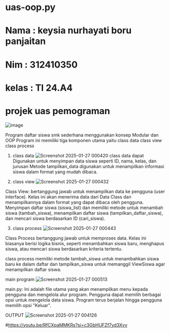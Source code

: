 # uas-oop.py
# Nama : keysia nurhayati boru panjaitan
# Nim : 312410350
# kelas : TI 24.A4
# projek uas pemograman 
![image](https://github.com/user-attachments/assets/e3c61fa6-954c-4da4-a686-b008ed3bb1f5)

Program daftar siswa smk sederhana menggunakan konsep Modular dan OOP Program ini memiliki tiga komponen utama yaitu class data class view class process
1. class data
![Screenshot 2025-01-27 000420](https://github.com/user-attachments/assets/56b3772b-2c97-4d58-816e-af07b9f83f8d)
class data dapat Digunakan untuk menyimpan data siswa seperti ID, nama, kelas, dan jurusan Metode tampilkan_data digunakan untuk menampilkan informasi siswa dalam format yang mudah dibaca.


2. class view
![Screenshot 2025-01-27 000432](https://github.com/user-attachments/assets/5ca4c94f-7d75-44dd-bec7-6757f549e384)


Class View: bertanggung jawab untuk menampilkan data ke pengguna (user interface). Kelas ini akan menerima data dari Data Class dan menampilkannya dalam format yang dapat dibaca oleh pengguna. Menyimpan daftar siswa (siswa_list) dan memiliki metode untuk menambah siswa (tambah_siswa), menampilkan daftar siswa (tampilkan_daftar_siswa), dan mencari siswa berdasarkan ID (cari_siswa).

3. class process
![Screenshot 2025-01-27 000443](https://github.com/user-attachments/assets/46ee447f-a86f-4099-831c-7f44fa534a54)

Class Process bertanggung jawab untuk memproses data. Kelas ini biasanya berisi logika bisnis, seperti menambahkan siswa baru, menghapus siswa, atau mencari siswa berdasarkan kriteria tertentu.

class process memiliki metode tambah_siswa untuk menambahkan siswa baru ke dalam daftar dan tampilkan_siswa untuk memanggil ViewSiswa agar menampilkan daftar siswa.

 main program
![Screenshot 2025-01-27 000513](https://github.com/user-attachments/assets/849bf8eb-3709-445e-baba-de7ec316b0d9)

main.py: Ini adalah file utama yang akan menampilkan menu kepada pengguna dan mengelola alur program. Pengguna dapat memilih berbagai opsi untuk mengelola data siswa. Program terus berjalan hingga pengguna memilih opsi "Keluar".


OUTPUT
![Screenshot 2025-01-27 004126](https://github.com/user-attachments/assets/40742233-f953-4981-a628-008c07142224)

#https://youtu.be/RfCXpaMMKRs?si=c3GbHUFZf7yd3Xvv






   
